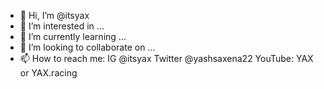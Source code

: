 - 👋 Hi, I’m @itsyax
- 👀 I’m interested in ...
- 🌱 I’m currently learning ...
- 💞️ I’m looking to collaborate on ...
- 📫 How to reach me: IG @itsyax Twitter @yashsaxena22 YouTube: YAX or YAX.racing

<!---
itsyax/itsyax is a ✨ special ✨ repository because its `README.md` (this file) appears on your GitHub profile.
You can click the Preview link to take a look at your changes.
--->
